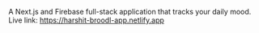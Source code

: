 A Next.js and Firebase full-stack application that tracks your daily mood.
Live link: https://harshit-broodl-app.netlify.app
